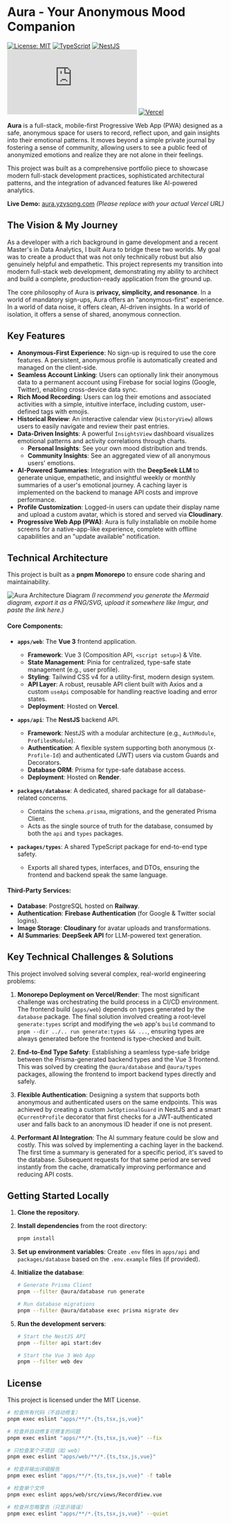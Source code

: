 # Aura - Your Anonymous Mood Companion

[![License: MIT](https://img.shields.io/badge/License-MIT-blue.svg)](https://opensource.org/licenses/MIT)
[![TypeScript](https://img.shields.io/badge/--typescript?style=social&logo=typescript&color=3178C6)](https://www.typescriptlang.org/)
[![NestJS](https://img.shields.io/badge/--nestjs?style=social&logo=nestjs&color=E0234E)](https://nestjs.com/)
[![Vue.js](https://img.shields.io/badge/--vue.js?style=social&logo=vue.js&color=4FC08D)](https://vuejs.org/)
[![Vercel](https://img.shields.io/badge/--vercel?style=social&logo=vercel&color=000000)](https://vercel.com/)

**Aura** is a full-stack, mobile-first Progressive Web App (PWA) designed as a safe, anonymous space for users to record, reflect upon, and gain insights into their emotional patterns. It moves beyond a simple private journal by fostering a sense of community, allowing users to see a public feed of anonymized emotions and realize they are not alone in their feelings.

This project was built as a comprehensive portfolio piece to showcase modern full-stack development practices, sophisticated architectural patterns, and the integration of advanced features like AI-powered analytics.

**Live Demo:** [aura.yzysong.com](https://aura.yzysong.com) _(Please replace with your actual Vercel URL)_

## The Vision & My Journey

As a developer with a rich background in game development and a recent Master's in Data Analytics, I built Aura to bridge these two worlds. My goal was to create a product that was not only technically robust but also genuinely helpful and empathetic. This project represents my transition into modern full-stack web development, demonstrating my ability to architect and build a complete, production-ready application from the ground up.

The core philosophy of Aura is **privacy, simplicity, and resonance**. In a world of mandatory sign-ups, Aura offers an "anonymous-first" experience. In a world of data noise, it offers clean, AI-driven insights. In a world of isolation, it offers a sense of shared, anonymous connection.

## Key Features

- **Anonymous-First Experience**: No sign-up is required to use the core features. A persistent, anonymous profile is automatically created and managed on the client-side.
- **Seamless Account Linking**: Users can optionally link their anonymous data to a permanent account using Firebase for social logins (Google, Twitter), enabling cross-device data sync.
- **Rich Mood Recording**: Users can log their emotions and associated activities with a simple, intuitive interface, including custom, user-defined tags with emojis.
- **Historical Review**: An interactive calendar view (`HistoryView`) allows users to easily navigate and review their past entries.
- **Data-Driven Insights**: A powerful `InsightsView` dashboard visualizes emotional patterns and activity correlations through charts.
  - **Personal Insights**: See your own mood distribution and trends.
  - **Community Insights**: See an aggregated view of all anonymous users' emotions.
- **AI-Powered Summaries**: Integration with the **DeepSeek LLM** to generate unique, empathetic, and insightful weekly or monthly summaries of a user's emotional journey. A caching layer is implemented on the backend to manage API costs and improve performance.
- **Profile Customization**: Logged-in users can update their display name and upload a custom avatar, which is stored and served via **Cloudinary**.
- **Progressive Web App (PWA)**: Aura is fully installable on mobile home screens for a native-app-like experience, complete with offline capabilities and an "update available" notification.

## Technical Architecture

This project is built as a **pnpm Monorepo** to ensure code sharing and maintainability.

![Aura Architecture Diagram](https://i.imgur.com/your-diagram-url.png)
_(I recommend you generate the Mermaid diagram, export it as a PNG/SVG, upload it somewhere like Imgur, and paste the link here.)_

#### **Core Components:**

- **`apps/web`**: The **Vue 3** frontend application.
  - **Framework**: Vue 3 (Composition API, `<script setup>`) & Vite.
  - **State Management**: Pinia for centralized, type-safe state management (e.g., user profile).
  - **Styling**: Tailwind CSS v4 for a utility-first, modern design system.
  - **API Layer**: A robust, reusable API client built with Axios and a custom `useApi` composable for handling reactive loading and error states.
  - **Deployment**: Hosted on **Vercel**.

- **`apps/api`**: The **NestJS** backend API.
  - **Framework**: NestJS with a modular architecture (e.g., `AuthModule`, `ProfilesModule`).
  - **Authentication**: A flexible system supporting both anonymous (`X-Profile-Id`) and authenticated (JWT) users via custom Guards and Decorators.
  - **Database ORM**: Prisma for type-safe database access.
  - **Deployment**: Hosted on **Render**.

- **`packages/database`**: A dedicated, shared package for all database-related concerns.
  - Contains the `schema.prisma`, migrations, and the generated Prisma Client.
  - Acts as the single source of truth for the database, consumed by both the `api` and `types` packages.

- **`packages/types`**: A shared TypeScript package for end-to-end type safety.
  - Exports all shared types, interfaces, and DTOs, ensuring the frontend and backend speak the same language.

#### **Third-Party Services:**

- **Database**: PostgreSQL hosted on **Railway**.
- **Authentication**: **Firebase Authentication** (for Google & Twitter social logins).
- **Image Storage**: **Cloudinary** for avatar uploads and transformations.
- **AI Summaries**: **DeepSeek API** for LLM-powered text generation.

## Key Technical Challenges & Solutions

This project involved solving several complex, real-world engineering problems:

1.  **Monorepo Deployment on Vercel/Render**: The most significant challenge was orchestrating the build process in a CI/CD environment. The frontend build (`apps/web`) depends on types generated by the `database` package. The final solution involved creating a root-level `generate:types` script and modifying the `web` app's `build` command to `pnpm --dir ../.. run generate:types && ...`, ensuring types are always generated before the frontend is type-checked and built.

2.  **End-to-End Type Safety**: Establishing a seamless type-safe bridge between the Prisma-generated backend types and the Vue 3 frontend. This was solved by creating the `@aura/database` and `@aura/types` packages, allowing the frontend to import backend types directly and safely.

3.  **Flexible Authentication**: Designing a system that supports both anonymous and authenticated users on the same endpoints. This was achieved by creating a custom `JwtOptionalGuard` in NestJS and a smart `@CurrentProfile` decorator that first checks for a JWT-authenticated user and falls back to an anonymous ID header if one is not present.

4.  **Performant AI Integration**: The AI summary feature could be slow and costly. This was solved by implementing a caching layer in the backend. The first time a summary is generated for a specific period, it's saved to the database. Subsequent requests for that same period are served instantly from the cache, dramatically improving performance and reducing API costs.

## Getting Started Locally

1.  **Clone the repository.**
2.  **Install dependencies** from the root directory:
    ```sh
    pnpm install
    ```
3.  **Set up environment variables**: Create `.env` files in `apps/api` and `packages/database` based on the `.env.example` files (if provided).
4.  **Initialize the database**:

    ```sh
    # Generate Prisma Client
    pnpm --filter @aura/database run generate

    # Run database migrations
    pnpm --filter @aura/database exec prisma migrate dev
    ```

5.  **Run the development servers**:

    ```sh
    # Start the NestJS API
    pnpm --filter api start:dev

    # Start the Vue 3 Web App
    pnpm --filter web dev
    ```

## License

This project is licensed under the MIT License.

```bash
# 检查所有代码（不自动修复）
pnpm exec eslint "apps/**/*.{ts,tsx,js,vue}"

# 检查并自动修复可修复的问题
pnpm exec eslint "apps/**/*.{ts,tsx,js,vue}" --fix

# 只检查某个子项目（如 web）
pnpm exec eslint "apps/web/**/*.{ts,tsx,js,vue}"

# 检查并输出详细报告
pnpm exec eslint "apps/**/*.{ts,tsx,js,vue}" -f table

# 检查单个文件
pnpm exec eslint apps/web/src/views/RecordView.vue

# 检查并忽略警告（只显示错误）
pnpm exec eslint "apps/**/*.{ts,tsx,js,vue}" --quiet
```
